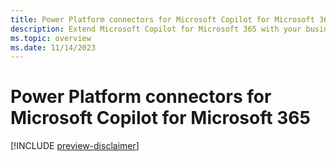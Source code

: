 ```yaml
---
title: Power Platform connectors for Microsoft Copilot for Microsoft 365
description: Extend Microsoft Copilot for Microsoft 365 with your business logic with Power Platform connectors
ms.topic: overview
ms.date: 11/14/2023
---
```


# Power Platform connectors for Microsoft Copilot for Microsoft 365

[!INCLUDE [preview-disclaimer](includes/preview-disclaimer.md)]
